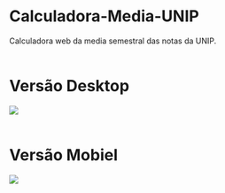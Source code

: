 # Calculadora-Media-UNIP
Calculadora web da media semestral das notas da UNIP.
<br>
<br>
# Versão Desktop
 <img align="center" src="https://cdn.discordapp.com/attachments/701489669673844887/983554617357004880/unknown.png">
 <br>
<br>

# Versão Mobiel
 <img align="center" src="https://cdn.discordapp.com/attachments/701489669673844887/987453249420394648/unknown.png">
